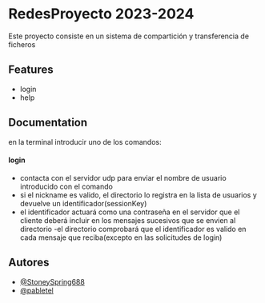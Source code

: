 # RedesProyecto 2023-2024



Este proyecto consiste en un sistema de compartición y transferencia de
ficheros

## Features

- login
- help

## Documentation

en la terminal introducir uno de los comandos:
#### login
- contacta con el servidor udp para enviar el nombre de usuario introducido con el comando 
- si el nickname es valido, el directorio lo registra en la lista de usuarios y devuelve un identificador(sessionKey)
- el identificador actuará como una contraseña en el servidor que el cliente deberá incluir en los mensajes sucesivos que se envien al directorio
-el directorio comprobará que el identificador es valido en cada mensaje que reciba(excepto en las solicitudes de login)

## Autores

- [@StoneySpring688](https://github.com/StoneySpring688)
- [@pabletel](https://github.com/pabletel)
